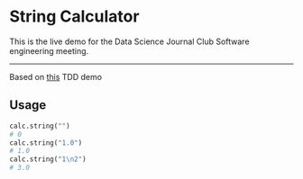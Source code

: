 # String Calculator

This is the live demo for the Data Science Journal Club Software engineering meeting.

---

Based on [this](http://www.peterprovost.org/blog/2012/05/02/kata-the-only-way-to-learn-tdd/) TDD demo

## Usage

```python
calc.string("")
# 0
calc.string("1.0")
# 1.0
calc.string("1\n2")
# 3.0
```
